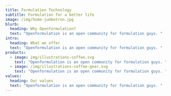 ```yaml
---
title: Formulation Technology
subtitle: Formulation for a better life
image: /img/home-jumbotron.jpg
blurb:
  heading: Why Openformulation?
  text: "Openformulation is an open community for formulation guys. "
intro:
  heading: What we offer
  text: "Openformulation is an open community for formulation guys. "
products:
  - image: img/illustrations-coffee.svg
    text: "Openformulation is an open community for formulation guys. "
  - image: /img/illustrations-coffee-gear.svg
    text: "Openformulation is an open community for formulation guys. "
values:
  heading: Our values
  text: "Openformulation is an open community for formulation guys. "
---
```

